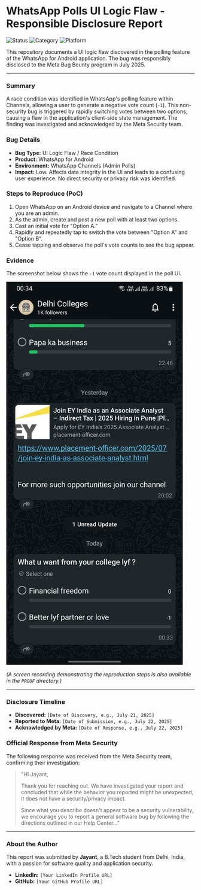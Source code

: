 # WhatsApp Polls UI Logic Flaw - Responsible Disclosure Report

![Status](https://img.shields.io/badge/Status-Acknowledged%20by%20Meta-green)
![Category](https://img.shields.io/badge/Category-UI%20Logic%20Flaw-blue)
![Platform](https://img.shields.io/badge/Platform-Android-brightgreen)

This repository documents a UI logic flaw discovered in the polling feature of the WhatsApp for Android application. The bug was responsibly disclosed to the Meta Bug Bounty program in July 2025.

---

### **Summary**

A race condition was identified in WhatsApp's polling feature within Channels, allowing a user to generate a negative vote count (`-1`). This non-security bug is triggered by rapidly switching votes between two options, causing a flaw in the application's client-side state management. The finding was investigated and acknowledged by the Meta Security team.

### **Bug Details**

* **Bug Type:** UI Logic Flaw / Race Condition
* **Product:** WhatsApp for Android
* **Environment:** WhatsApp Channels (Admin Polls)
* **Impact:** Low. Affects data integrity in the UI and leads to a confusing user experience. No direct security or privacy risk was identified.

### **Steps to Reproduce (PoC)**

1.  Open WhatsApp on an Android device and navigate to a Channel where you are an admin.
2.  As the admin, create and post a new poll with at least two options.
3.  Cast an initial vote for "Option A."
4.  Rapidly and repeatedly tap to switch the vote between "Option A" and "Option B".
5.  Cease tapping and observe the poll's vote counts to see the bug appear.

### **Evidence**

The screenshot below shows the `-1` vote count displayed in the poll UI.

![Proof of Bug](PROOF/whatsapp-bug-screenshot.png)

*(A screen recording demonstrating the reproduction steps is also available in the `PROOF` directory.)*

---

### **Disclosure Timeline**

* **Discovered:** `[Date of Discovery, e.g., July 21, 2025]`
* **Reported to Meta:** `[Date of Submission, e.g., July 22, 2025]`
* **Acknowledged by Meta:** `[Date of Response, e.g., July 22, 2025]`

### **Official Response from Meta Security**

The following response was received from the Meta Security team, confirming their investigation:

> "Hi Jayant,
>
> Thank you for reaching out. We have investigated your report and concluded that while the behavior you reported might be unexpected, it does not have a security/privacy impact.
>
> Since what you describe doesn't appear to be a security vulnerability, we encourage you to report a general software bug by following the directions outlined in our Help Center..."

---

### **About the Author**

This report was submitted by **Jayant**, a B.Tech student from Delhi, India, with a passion for software quality and application security.

* **LinkedIn:** `[Your LinkedIn Profile URL]`
* **GitHub:** `[Your GitHub Profile URL]`
